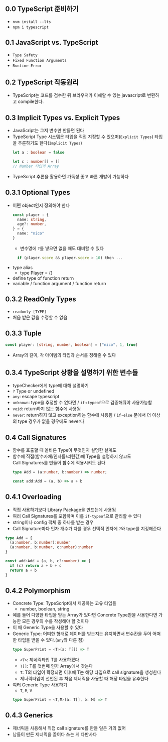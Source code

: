 ## 0.0 TypeScript 준비하기
- `nvm install --lts`
- `npm i typescript`

## 0.1 JavaScript vs. TypeScript
- `Type Safety`
- `Fixed Function Arguments`
- `Runtime Error`

## 0.2 TypeScript 작동원리
- TypeScript는 코드를 검수한 뒤 브라우저가 이해할 수 있는 javascript로 변환하고 compile한다.

## 0.3 Implicit Types vs. Explicit Types
- JavaScript는 그저 변수만 만들면 된다
- TypeScript Type 시스템은 타입을 직접 지정할 수 있으며(`Explicit Types`) 타입을 추론하기도 한다(`Implicit Types`)
    ```typescript
    let a : boolean = false
    ```
    ```typescript
    let c : number[] = []
    // Number 타입의 Array
    ```
- TypeScript 추론을 활용하면 가독성 좋고 빠른 개발이 가능하다

## 0.3.1 Optional Types
- 어떤 object인지 정의해야 한다
  ```typescript
  const player : {
    name: string,
    age?: number,
  } = {
    name: "nico"
  }
  ```
  - 변수명에 `?`를 넣으면 없을 때도 대비할 수 있다
  ```typescript
    if (player.score && player.score > 10) then ...
  ```
- type alias
  - type Player = {}
- define type of function return
- variable / function argument / function return

## 0.3.2 ReadOnly Types
- `readonly [TYPE]`
- 처음 받은 값을 수정할 수 없음

## 0.3.3 Tuple
```typescript
const player: [string, number, boolean] = ["nico", 1, true]
```
- Array의 길이, 각 아이템의 타입과 순서를 정해줄 수 있다

## 0.3.4 TypeScript 상황을 설명하기 위한 변수들
- typeChecker에게 type에 대해 설명하기
- `?` Type or undefined
- `any`: escape typescript
- `unknown`: type을 추정할 수 없다면 / `if`+`typeof`으로 검증해줘야 사용가능함
- `void`: return하지 않는 함수에 사용됨
- `never`: return하지 않고 exception하는 함수에 사용됨 / `if-else` 문에서 더 이상의 type 경우가 없을 경우에도 never다

## 0.4 Call Signatures
- 함수를 호출할 때 올바른 Type이 무엇인지 설명한 설계도
- 함수에 직접(함수자체/인자들/리턴값)에 Type을 설명하지 않고도   
  Call Signatures를 만들어 함수에 적용시켜도 된다
  ```typescript
  type Add = (a:number, b:number) => number;

  const add:Add = (a, b) => a + b
  ```
  
## 0.4.1 Overloading
  - 직접 사용하기보다 Library Package을 만드는데 사용됨
  - 여러 Call Signatures를 포함하며 이를 `if-typeof`으로 관리할 수 있다
  - string이나 config 객체 중 하나를 받는 경우
  - Call Signature마다 인자 개수가 다를 경우 선택적 인자에 `?`와 type를 지정해준다
  ```typescript
  type Add = {
    (a:number, b:number):number
    (a:number, b:number, c:number):number
  }

  const add:Add = (a, b, c?:number) => {
    if (c) return a + b + c
    return a + b
  }
  ```

## 0.4.2 Polymorphism
- Concrete Type: TypeScript에서 제공하는 고유 타입들
  - number, boolean, string
- 예를 들어 다양한 타입을 받는 Array가 있다면 Concrete Type만을 사용한다면 가능한 모든 경우의 수를 작성해야 할 것이다
- 이 때 Generic Type을 사용할 수 있다
- Generic Type: 어떠한 형태로 데이터를 받는지는 유지하면서 변수칸을 두어 어떠한 타입을 받을 수 있다.(`any`와 다른 점)
  ```typescript
  type SuperPrint = <T>(a: T[]) => T
  ```
  - `<T>`: 제네릭타입 T를 사용하겠다
  - `T[]`: T를 첫번째 인자 Array에서 찾는다
  - `T`: T의 타입이 확정되면 이후에 T는 해당 타입으로 call signature을 생성한다
  - 제너릭타입이 선언된 후 처음 제너릭을 사용할 때 해당 타입을 유추한다
- 여러 Generic Type 사용하기
  - `T`, `M`, `V`
  ```typescript
  type SuperPrint = <T,M>(a: T[], b: M) => T
  ```
## 0.4.3 Generics
- 제너릭을 사용해서 직접 call signature를 만들 일은 거의 없어
- 남들이 만든 제너릭을 끌어다 쓰는 게 다반사다
